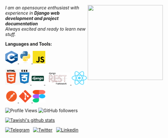 <img align="right" src="https://media.giphy.com/media/fedryX7dMGMe6lgqDm/giphy.gif" width="240" height="240"></a>
_I am an opensource enthusiast with experience in ***Django web development and project documentation***_ <br>
_Always excited and ready to learn new stuff._ <br>


**Languages and Tools:**  

<p align="left"> 
  <a href="https://en.wikipedia.org/wiki/C%2B%2B" target="_blank"> <img src="assets/assets/c++.svg" alt="c++" width="40" height="40"/> </a>
  <a href="https://www.python.org" target="_blank"> <img src="assets/assets/python.svg" alt="python" width="40" height="40"/> </a>
  <a href="https://www.javascript.com/" target="_blank"> <img src="assets/assets/javascript-736400__480.webp" alt="javascript" width="40"/> </a>
  
  <a href="" target="_blank"> <img src="assets/assets/html-css.png" alt="html/css" width="80"/> </a>
  <a href="https://www.djangoproject.com/" target="_blank"> <img src="assets/assets/django.svg" alt="django" width="40" height="40"/> </a> 
  <a href="https://www.django-rest-framework.org/" target="_blank"> <img src="assets/assets/rest.png" alt="rest-api" width="80" height="40"/> </a> 
  <a href="https://reactjs.org/" target="_blank"> <img src="assets/assets/React-icon.svg.png" alt="react-js" width="50"/> </a>
  
  <a href="https://www.postman.com/" target="_blank"> <img src="assets/assets/postman.png" alt="postman" width="40" height="40"/> </a>
  <a href="https://www.git.com/" target="_blank"> <img src="assets/assets/git.svg" alt="git" width="40" height="40"/> </a>
  <a href="https://www.figma.com/" target="_blank"> <img src="assets/assets/Figma-logo.svg" alt="git" width="40" height="40"/> </a>
</p>

![Profile Views](https://komarev.com/ghpvc/?username=Tawishi)
![GitHub followers](https://img.shields.io/github/followers/Tawishi?style=social)
<!---![Hits](https://hit.yhype.me/github/profile?user_id=55306738)    merko, gruvbox, tokyonight, onedark, cobalt, synthwave, highcontrast--->

[![Tawishi's github stats](https://github-readme-stats.vercel.app/api?username=Tawishi&count_private=true&show_icons=true&theme=cobalt&include_all_commits=true)](https://github.com/anuraghazra/github-readme-stats)

[![Telegram](https://img.shields.io/badge/-Telegram-blue?logo=Telegram&logoColor=white&style=for-the-badge)](https://t.me/Tawishi) &nbsp;
[![Twitter](https://img.shields.io/badge/-Twitter-blue?logo=Twitter&logoColor=white&style=for-the-badge)](https://twitter.com/Tawishi1) &nbsp;
[![Linkedin](https://img.shields.io/badge/-LinkedIn-blue?style=for-the-badge&logo=Linkedin&logoColor=white)](https://www.linkedin.com/in/tawishisharma/)
